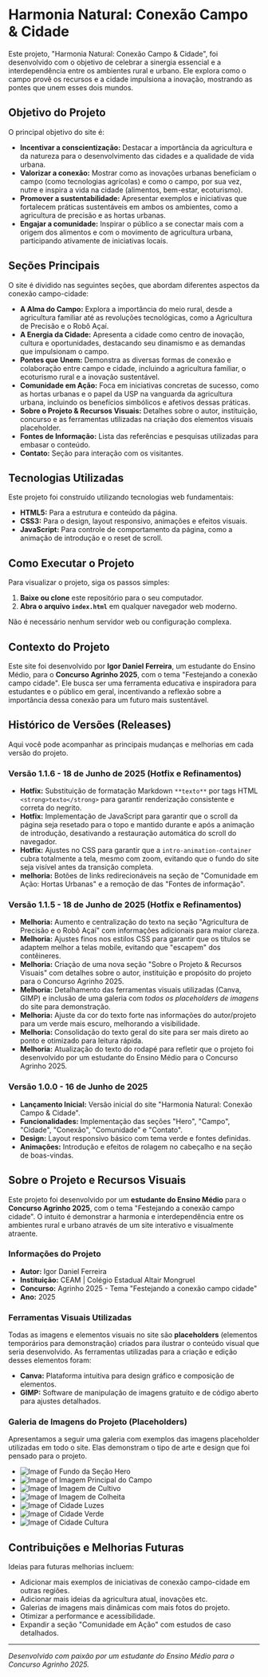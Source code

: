 # Harmonia Natural: Conexão Campo & Cidade

Este projeto, "Harmonia Natural: Conexão Campo & Cidade", foi desenvolvido com o objetivo de celebrar a sinergia essencial e a interdependência entre os ambientes rural e urbano. Ele explora como o campo provê os recursos e a cidade impulsiona a inovação, mostrando as pontes que unem esses dois mundos.

## Objetivo do Projeto

O principal objetivo do site é:

-   **Incentivar a conscientização:** Destacar a importância da agricultura e da natureza para o desenvolvimento das cidades e a qualidade de vida urbana.
-   **Valorizar a conexão:** Mostrar como as inovações urbanas beneficiam o campo (como tecnologias agrícolas) e como o campo, por sua vez, nutre e inspira a vida na cidade (alimentos, bem-estar, ecoturismo).
-   **Promover a sustentabilidade:** Apresentar exemplos e iniciativas que fortalecem práticas sustentáveis em ambos os ambientes, como a agricultura de precisão e as hortas urbanas.
-   **Engajar a comunidade:** Inspirar o público a se conectar mais com a origem dos alimentos e com o movimento de agricultura urbana, participando ativamente de iniciativas locais.

## Seções Principais

O site é dividido nas seguintes seções, que abordam diferentes aspectos da conexão campo-cidade:

-   **A Alma do Campo:** Explora a importância do meio rural, desde a agricultura familiar até as revoluções tecnológicas, como a Agricultura de Precisão e o Robô Açaí.
-   **A Energia da Cidade:** Apresenta a cidade como centro de inovação, cultura e oportunidades, destacando seu dinamismo e as demandas que impulsionam o campo.
-   **Pontes que Unem:** Demonstra as diversas formas de conexão e colaboração entre campo e cidade, incluindo a agricultura familiar, o ecoturismo rural e a inovação sustentável.
-   **Comunidade em Ação:** Foca em iniciativas concretas de sucesso, como as hortas urbanas e o papel da USP na vanguarda da agricultura urbana, incluindo os benefícios simbólicos e afetivos dessas práticas.
-   **Sobre o Projeto & Recursos Visuais:** Detalhes sobre o autor, instituição, concurso e as ferramentas utilizadas na criação dos elementos visuais placeholder.
-   **Fontes de Informação:** Lista das referências e pesquisas utilizadas para embasar o conteúdo.
-   **Contato:** Seção para interação com os visitantes.

## Tecnologias Utilizadas

Este projeto foi construído utilizando tecnologias web fundamentais:

-   **HTML5:** Para a estrutura e conteúdo da página.
-   **CSS3:** Para o design, layout responsivo, animações e efeitos visuais.
-   **JavaScript:** Para controle de comportamento da página, como a animação de introdução e o reset de scroll.

## Como Executar o Projeto

Para visualizar o projeto, siga os passos simples:

1.  **Baixe ou clone** este repositório para o seu computador.
2.  **Abra o arquivo `index.html`** em qualquer navegador web moderno.

Não é necessário nenhum servidor web ou configuração complexa.

## Contexto do Projeto

Este site foi desenvolvido por **Igor Daniel Ferreira**, um estudante do Ensino Médio, para o **Concurso Agrinho 2025**, com o tema "Festejando a conexão campo cidade". Ele busca ser uma ferramenta educativa e inspiradora para estudantes e o público em geral, incentivando a reflexão sobre a importância dessa conexão para um futuro mais sustentável.

## Histórico de Versões (Releases)

Aqui você pode acompanhar as principais mudanças e melhorias em cada versão do projeto.

### Versão 1.1.6 - 18 de Junho de 2025 (Hotfix e Refinamentos)

-   **Hotfix:** Substituição de formatação Markdown `**texto**` por tags HTML `<strong>texto</strong>` para garantir renderização consistente e correta do negrito.
-   **Hotfix:** Implementação de JavaScript para garantir que o scroll da página seja resetado para o topo e mantido durante e após a animação de introdução, desativando a restauração automática do scroll do navegador.
-   **Hotfix:** Ajustes no CSS para garantir que a `intro-animation-container` cubra totalmente a tela, mesmo com zoom, evitando que o fundo do site seja visível antes da transição completa.
-   **melhoria:** Botões de links redirecionáveis na seção de "Comunidade em Ação: Hortas Urbanas" e a remoção de das "Fontes de informação".

### Versão 1.1.5 - 18 de Junho de 2025 (Hotfix e Refinamentos)

-   **Melhoria:** Aumento e centralização do texto na seção "Agricultura de Precisão e o Robô Açaí" com informações adicionais para maior clareza.
-   **Melhoria:** Ajustes finos nos estilos CSS para garantir que os títulos se adaptem melhor a telas mobile, evitando que "escapem" dos contêineres.
-   **Melhoria:** Criação de uma nova seção "Sobre o Projeto & Recursos Visuais" com detalhes sobre o autor, instituição e propósito do projeto para o Concurso Agrinho 2025.
-   **Melhoria:** Detalhamento das ferramentas visuais utilizadas (Canva, GIMP) e inclusão de uma galeria com *todos os placeholders de imagens* do site para demonstração.
-   **Melhoria:** Ajuste da cor do texto forte nas informações do autor/projeto para um verde mais escuro, melhorando a visibilidade.
-   **Melhoria:** Consolidação do texto geral do site para ser mais direto ao ponto e otimizado para leitura rápida.
-   **Melhoria:** Atualização do texto do rodapé para refletir que o projeto foi desenvolvido por um estudante do Ensino Médio para o Concurso Agrinho 2025.

### Versão 1.0.0 - 16 de Junho de 2025

-   **Lançamento Inicial:** Versão inicial do site "Harmonia Natural: Conexão Campo & Cidade".
-   **Funcionalidades:** Implementação das seções "Hero", "Campo", "Cidade", "Conexão", "Comunidade" e "Contato".
-   **Design:** Layout responsivo básico com tema verde e fontes definidas.
-   **Animações:** Introdução e efeitos de rolagem no cabeçalho e na seção de boas-vindas.

## Sobre o Projeto e Recursos Visuais

Este projeto foi desenvolvido por um **estudante do Ensino Médio** para o **Concurso Agrinho 2025**, com o tema "Festejando a conexão campo cidade". O intuito é demonstrar a harmonia e interdependência entre os ambientes rural e urbano através de um site interativo e visualmente atraente.

### Informações do Projeto

-   **Autor:** Igor Daniel Ferreira
-   **Instituição:** CEAM | Colégio Estadual Altair Mongruel
-   **Concurso:** Agrinho 2025 - Tema "Festejando a conexão campo cidade"
-   **Ano:** 2025

### Ferramentas Visuais Utilizadas

Todas as imagens e elementos visuais no site são **placeholders** (elementos temporários para demonstração) criados para ilustrar o conteúdo visual que seria desenvolvido. As ferramentas utilizadas para a criação e edição desses elementos foram:

-   **Canva:** Plataforma intuitiva para design gráfico e composição de elementos.
-   **GIMP:** Software de manipulação de imagens gratuito e de código aberto para ajustes detalhados.

### Galeria de Imagens do Projeto (Placeholders)

Apresentamos a seguir uma galeria com exemplos das imagens placeholder utilizadas em todo o site. Elas demonstram o tipo de arte e design que foi pensado para o projeto.

-   ![Image of Fundo da Seção Hero](https://placehold.co/1920x1080/003600/94b994?text=[Fundo+Hero])
-   ![Image of Imagem Principal do Campo](https://placehold.co/1200x600/6A8E6A/F9FAF4?text=[Campo+Principal])
-   ![Image of Imagem de Cultivo](https://placehold.co/600x400/94b994/003600?text=[Cultivo+Sustentável])
-   ![Image of Imagem de Colheita](https://placehold.co/600x400/003600/94b994?text=[Colheita])
-   ![Image of Cidade Luzes](https://placehold.co/800x600/2C3E50/ECF0F1?text=[Cidade+Luzes])
-   ![Image of Cidade Verde](https://placehold.co/800x600/27AE60/FFFFFF?text=[Cidade+Verde])
-   ![Image of Cidade Cultura](https://placehold.co/800x600/8E44AD/FFFFFF?text=[Cidade+Cultura])

## Contribuições e Melhorias Futuras

Ideias para futuras melhorias incluem:

-   Adicionar mais exemplos de iniciativas de conexão campo-cidade em outras regiões.
-   Adicionar mais ideias da agricultura atual, inovações etc.
-   Galerias de imagens mais dinâmicas com mais fotos do projeto.
-   Otimizar a performance e acessibilidade.
-   Expandir a seção "Comunidade em Ação" com estudos de caso detalhados.

---
*Desenvolvido com paixão por um estudante do Ensino Médio para o Concurso Agrinho 2025.*
